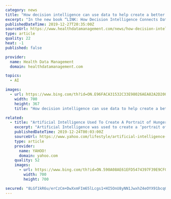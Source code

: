 ```yaml
---
category: news
title: "How decision intelligence can use data to help create a better world"
excerpt: "In the new book “LINK: How Decision Intelligence Connects Data, Actions, and Outcomes for a Better World” (Emerald Publishing; September 16, 2019) author Lorien Pratt explores just how we can use technology to make a better world for us. In doing so, Pratt says we will need to take artificial intelligence to the next level and use decision ..."
publishedDateTime: 2019-12-27T20:35:00Z
sourceUrl: https://www.healthdatamanagement.com/news/how-decision-intelligence-can-use-data-to-help-create-a-better-world
type: article
quality: 22
heat: -1
published: false

provider:
  name: Health Data Management
  domain: healthdatamanagement.com

topics:
  - AI

images:
  - url: https://www.bing.com/th?id=ON.E96FACA31532C33E98026AEA82A2D200
    width: 700
    height: 367
    title: "How decision intelligence can use data to help create a better world"

related:
  - title: "Artificial Intelligence Used To Create A Portrait of Hunger"
    excerpt: "Artificial Intelligence was used to create a ‘portrait of hunger’ for the 1 in 8 people in the US affected by hunger"
    publishedDateTime: 2019-12-24T00:03:00Z
    sourceUrl: https://www.yahoo.com/lifestyle/artificial-intelligence-used-create-portrait-221340835.html
    type: article
    provider:
      name: YAHOO!
      domain: yahoo.com
    quality: 52
    images:
      - url: https://www.bing.com/th?id=ON.590A08AE61EFD5474397F39E9CF04B2D
        width: 700
        height: 700

secured: "8LGf1kR6u/erCzCm+DwXxmFIm65lLcgs1+HI5OnU8yNN1JwxhZ4eOYX91bcqGpnQ8Wdbj5Dnfpa7srFaBNiIykKrIgBX8+H3oZ01DooI1aT0QiXJfaB1EoXf1tAqKnWMmvRQLAmZLuA8eBJbqVhn8xIR7/CTRepkAv7mgbhzVqHrdIe1850YCx2SN1cSkHNDEuju7rwfTM7n9y8WnrkvmOAxjB4RD8U5ntbT20+Rww2QBRTX79TbUwz+c8mb8ZMOvmMeUyh+Xqkd9V7qnHzt5g==;mTCvCWmFkDMWKmFIpGNB2A=="
---
```


